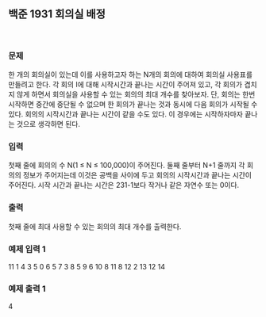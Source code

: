 <h2>백준 1931 회의실 배정</h2>

</br>
<h3>문제</h3>
한 개의 회의실이 있는데 이를 사용하고자 하는 N개의 회의에 대하여 회의실 사용표를 만들려고 한다. 각 회의 I에 대해 시작시간과 끝나는 시간이 주어져 있고, 각 회의가 겹치지 않게 하면서 회의실을 사용할 수 있는 회의의 최대 개수를 찾아보자. 단, 회의는 한번 시작하면 중간에 중단될 수 없으며 한 회의가 끝나는 것과 동시에 다음 회의가 시작될 수 있다. 회의의 시작시간과 끝나는 시간이 같을 수도 있다. 이 경우에는 시작하자마자 끝나는 것으로 생각하면 된다.



</br>

<h3>입력</h3>
첫째 줄에 회의의 수 N(1 ≤ N ≤ 100,000)이 주어진다. 둘째 줄부터 N+1 줄까지 각 회의의 정보가 주어지는데 이것은 공백을 사이에 두고 회의의 시작시간과 끝나는 시간이 주어진다. 시작 시간과 끝나는 시간은 231-1보다 작거나 같은 자연수 또는 0이다.



</br>

<h3>출력</h3>
첫째 줄에 최대 사용할 수 있는 회의의 최대 개수를 출력한다.





</br>

<h3>예제 입력 1</h3>
11
1 4
3 5
0 6
5 7
3 8
5 9
6 10
8 11
8 12
2 13
12 14



</br>

<h3>예제 출력 1</h3>
4

